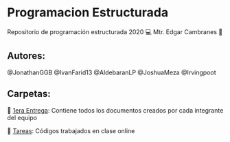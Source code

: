 # Programacion Estructurada
Repositorio de programación estructurada 2020 :computer:
Mtr. Edgar Cambranes :space_invader:

## Autores:
@JonathanGGB
@IvanFarid13
@AldebaranLP
@JoshuaMeza
@Irvingpoot

## Carpetas:
:file_folder: [1era Entrega](https://github.com/AldebaranLP/RepoCode-Pain_PE/tree/master/1era_Entrega): Contiene todos los documentos creados por cada integrante del equipo

:file_folder: [Tareas](https://github.com/AldebaranLP/RepoCode-Pain_PE/tree/master/Tareas): Códigos trabajados en clase online 
